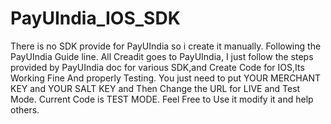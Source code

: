 # PayUIndia_IOS_SDK
There is no SDK provide for PayUIndia so i create it manually. Following the PayUIndia Guide line.
All Creadit goes to PayUIndia, I just follow the steps provided by PayUIndia doc for various SDK,and Create Code for IOS,Its Working Fine And properly Testing.
You just need to put YOUR MERCHANT KEY and YOUR SALT KEY and Then Change the URL for LIVE and Test Mode.
Current Code is TEST MODE.
Feel Free to Use it modify it and help others.

